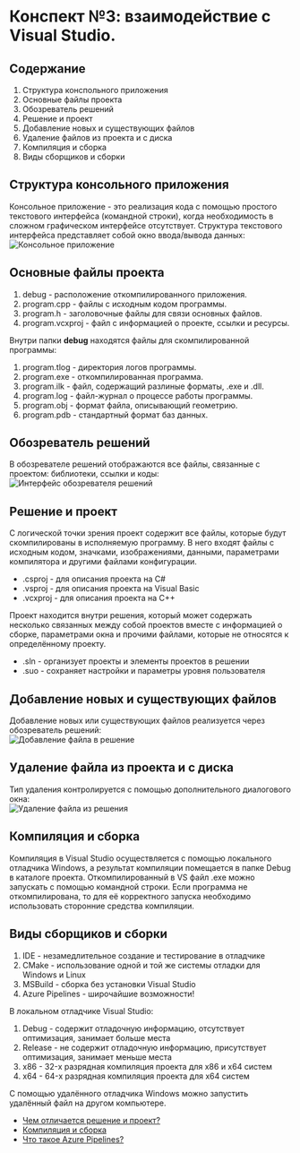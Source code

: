 # Конспект №3: взаимодействие с Visual Studio.
## Содержание
1. Структура конспольного приложения
2. Основные файлы проекта
3. Обозреватель решений
4. Решение и проект
5. Добавление новых и существующих файлов
6. Удаление файлов из проекта и с диска
7. Компиляция и сборка
8. Виды сборщиков и сборки

## Структура консольного приложения
Консольное приложение - это реализация кода с помощью простого текстового интерфейса (командной строки), когда необходимость в сложном графическом интерфейсе отсутствует. Структура текстового интерфейса представляет собой окно ввода/вывода данных:
![Консольное приложение](https://user-images.githubusercontent.com/93863789/144061032-563af555-32c3-40c1-a952-f4fc18b96ef6.png)
## Основные файлы проекта
1. debug - расположение откомпилированного приложения.
2. program.cpp - файлы с исходным кодом программы.
3. program.h - заголовочные файлы для связи основных файлов.
4. program.vcxproj - файл с информацией о проекте, ссылки и ресурсы.

Внутри папки **debug** находятся файлы для скомпилированной программы:
1. program.tlog - директория логов программы.
2. program.exe - откомпилированная программа.
3. program.ilk - файл, содержащий разлиные форматы, .exe и .dll.
4. program.log - файл-журнал о процессе работы программы.
5. program.obj - формат файла, описывающий геометрию.
6. program.pdb - стандартный формат баз данных.

## Обозреватель решений
В обозревателе решений отображаются все файлы, связанные с проектом: библиотеки, ссылки и коды: <br>
![Интерфейс обозревателя решений](https://user-images.githubusercontent.com/93863789/144061234-f8e8eea4-b500-48d4-8bd7-969bdc662a68.png)

## Решение и проект
С логической точки зрения проект содержит все файлы, которые будут скомпилированы в исполняемую программу. В него входят файлы с исходным кодом, значками, изображениями, данными, параметрами компилятора и другими файлами конфигурации.
- .csproj - для описания проекта на C#
- .vsproj - для описания проекта на Visual Basic
- .vcxproj - для описания проекта на C++

Проект находится внутри решения, который может содержать несколько связанных между собой проектов вместе с информацией о сборке, параметрами окна и прочими файлами, которые не относятся к определённому проекту.
- .sln - организует проекты и элементы проектов в решении
- .suo - сохраняет настройки и параметры уровня пользователя

## Добавление новых и существующих файлов
Добавление новых или существующих файлов реализуется через обозреватель решений: <br>
![Добавление файла в решение](https://user-images.githubusercontent.com/93863789/144061282-d91742e1-c67a-4722-94d0-966e2dd54a61.png)

## Удаление файла из проекта и с диска
Тип удаления контролируется с помощью дополнительного диалогового окна: <br>
![Удаление файла из решения](https://user-images.githubusercontent.com/93863789/144061331-ad2e038b-1ff7-4c3c-91e0-b34680cfb29f.png)

## Компиляция и сборка
Компиляция в Visual Studio осуществляется с помощью локального отладчика Windows, а результат компиляции помещается в папке Debug в каталоге проекта. Откомпилированный в VS файл .exe можно запускать с помощью командной строки. Если программа не откомпилирована, то для её корректного запуска необходимо использовать сторонние средства компиляции.

## Виды сборщиков и сборки
1. IDE - незамедлительное создание и тестирование в отладчике
2. CMake - использование одной и той же системы отладки для Windows и Linux
3. MSBuild - сборка без установки Visual Studio
4. Azure Pipelines - широчайшие возможности!

В локальном отладчике Visual Studio:
1. Debug - содержит отладочную информацию, отсутствует оптимизация, занимает больше места
2. Release - не содержит отладочную информацию, присутствует оптимизация, занимает меньше места
3. x86 - 32-х разрядная компиляция проекта для x86 и x64 систем
4. x64 - 64-х разрядная компиляция проекта для x64 систем

С помощью удалённого отладчика Windows можно запустить удалённый файл на другом компьютере.
- [Чем отличается решение и проект?](https://docs.microsoft.com/ru-ru/visualstudio/ide/solutions-and-projects-in-visual-studio?view=vs-2022)
- [Компиляция и сборка](https://docs.microsoft.com/ru-ru/visualstudio/ide/compiling-and-building-in-visual-studio?view=vs-2022)
- [Что такое Azure Pipelines?](https://docs.microsoft.com/ru-ru/azure/azure-resource-manager/templates/deployment-tutorial-pipeline)
